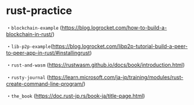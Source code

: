 # rust-practice

・`blockchain-example` (https://blog.logrocket.com/how-to-build-a-blockchain-in-rust/)

・`lib-p2p-example`(https://blog.logrocket.com/libp2p-tutorial-build-a-peer-to-peer-app-in-rust/#installingrust)

・`rust-and-wasm` (https://rustwasm.github.io/docs/book/introduction.html)

・`rusty-journal` (https://learn.microsoft.com/ja-jp/training/modules/rust-create-command-line-program/)

・`the_book` (https://doc.rust-jp.rs/book-ja/title-page.html)
